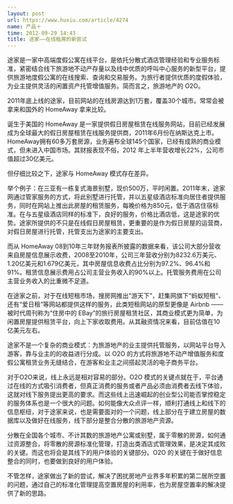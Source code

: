 ```yaml
---
layout: post
url: https://www.huxiu.com/article/4274
name: 产品＋
time: 2012-09-29 14:43
title: 途家——在线租房的新尝试
---
```

途家是一家中高端度假公寓在线平台，是依托分散式酒店管理经验和专业服务标准，紧密结合线下旅游地不动产存量以及线中优质的呼叫中心服务的新型平台，提供旅游地度假公寓的在线搜索、查询和交易服务。为旅行者提供优质的度假体验，为业主提供灵活的闲置资产托管增值服务。简而言之，旅游地产的 O2O。

2011年底上线的途家，目前网站的在线房源达到1万套，覆盖30个城市。常常会被拿来和国外的 HomeAway 拿来比较。

诞生于美国的 HomeAway 是一家提供假日房屋租赁在线服务网站，目前已经发展成为全球最大的假日房屋租赁在线服务提供商，2011年6月份在纳斯达克上市。HomeAway拥有60多万套房源，业务遍布全球145个国家，已经有成熟的商业模式，但未进入中国市场。其财报表现不俗，2012 年上半年营收增长22%，公司市值超过30亿美元。

但仔细比较之下，途家与 HomeAway 模式存在差异。

举个例子：在三亚有一栋复式海景别墅，现价500万，平时闲置。2011年末，途家网通过管家服务的方式，将此别墅进行托管，并以五星级酒店标准向居住者提供服务，同时在网站上推出此房屋的租赁服务，每晚价格为850元，低于酒店住宿标准。在与五星级酒店同样的标准下，良好的服务，价格比酒店低，这是途家的优势。途家所提供的不只是在线假日房屋租赁，更重要的是作为假日房屋的运营商，对假日房屋进行托管，托管支出为途家的主要支出。

而从 HomeAway 08到10年三年财务报表所披露的数据来看，该公司大部分营收来自房屋信息展示收费，2008至2010年，公司三年营收分别为8232.6万美元、1.20亿美元和1.679亿美元，其中房屋信息收费占比分别为97.2%、96.4%和91%。租赁信息展示费用占公司主营业务收入的90%以上。托管服务费用在公司主营业务收入的比重微不足道。

在途家之前，对于在线短租市场，搜房网推出“游天下”，赶集网旗下“蚂蚁短租”、 还有“爱日租”等网站都提供这样的服务，此类短租网站的原型更像是 Airbnb ——被时代周刊称为“住房中的 EBay”的旅行房屋租赁社区，其商业模式更为简单，为闲置房屋提供租赁平台，向上下家收取费用。从其融资情况来看，目前估值在10亿美元左右。

途家不是一个复杂的商业模式：为旅游地产的业主提供托管服务，以网站平台导入游客，靠与业主的的收益进行分成。以 O2O 的方式将旅游地不动产增值服务和度假公寓租赁业务无缝结合，在游客和业主之间搭起灵活的电子商务平台。

对于O2O来说，线上永远是相对容易的部分。O2O 模式的关键点就在于，平台通过在线的方式吸引消费者，但真正消费的服务或者产品必须由消费者去线下体验，这就对线下服务提出更高的要求。而这些线上迅速崛起的创业型公司能否掌控稳定的服务体系也是一个很大的问题。如何能像大众点评一样，顺利打通线上和线下的信息枢纽，对于途家来说，也是需要面对的一个问题，线上部分在于建立房屋的数据库以及做好在线服务，线下部分是整合分散的旅游地产资源。

分散在全国各个城市、不计其数的旅游地产公寓或别墅，属于零散的房源，如何通过资源整合，将零散的房源标准化管理，打造出类酒店式管理效果，是决定其成败的关键。而这也将会是其线下的用户体验的关键部分。O2O 的关键在于做好信息整合的同时，也要做到良好的用户体验。

不管怎样，途家做出了新的尝试，解决了困扰房地产业界多年积累的第二居所空置的问题，通过自己的标准化管理提高空置房屋的利用率，也为房屋空置率的解决提供了新的思路。

